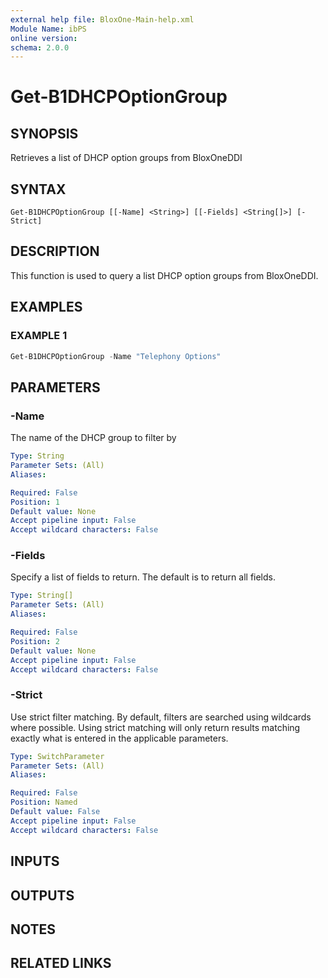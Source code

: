 ```yaml
---
external help file: BloxOne-Main-help.xml
Module Name: ibPS
online version:
schema: 2.0.0
---
```


# Get-B1DHCPOptionGroup

## SYNOPSIS
Retrieves a list of DHCP option groups from BloxOneDDI

## SYNTAX

```
Get-B1DHCPOptionGroup [[-Name] <String>] [[-Fields] <String[]>] [-Strict]
```

## DESCRIPTION
This function is used to query a list DHCP option groups from BloxOneDDI.

## EXAMPLES

### EXAMPLE 1
```powershell
Get-B1DHCPOptionGroup -Name "Telephony Options"
```

## PARAMETERS

### -Name
The name of the DHCP group to filter by

```yaml
Type: String
Parameter Sets: (All)
Aliases:

Required: False
Position: 1
Default value: None
Accept pipeline input: False
Accept wildcard characters: False
```

### -Fields
Specify a list of fields to return.
The default is to return all fields.

```yaml
Type: String[]
Parameter Sets: (All)
Aliases:

Required: False
Position: 2
Default value: None
Accept pipeline input: False
Accept wildcard characters: False
```

### -Strict
Use strict filter matching.
By default, filters are searched using wildcards where possible.
Using strict matching will only return results matching exactly what is entered in the applicable parameters.

```yaml
Type: SwitchParameter
Parameter Sets: (All)
Aliases:

Required: False
Position: Named
Default value: False
Accept pipeline input: False
Accept wildcard characters: False
```

## INPUTS

## OUTPUTS

## NOTES

## RELATED LINKS
